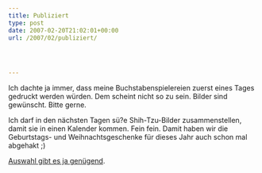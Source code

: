 ```yaml
---
title: Publiziert
type: post
date: 2007-02-20T21:02:01+00:00
url: /2007/02/publiziert/




---
```

Ich dachte ja immer, dass meine Buchstabenspielereien zuerst eines Tages gedruckt werden würden. Dem scheint nicht so zu sein. Bilder sind gewünscht. Bitte gerne.

Ich darf in den nächsten Tagen sü?e Shih-Tzu-Bilder zusammenstellen, damit sie in einen Kalender kommen. Fein fein. Damit haben wir die Geburtstags- und Weihnachtsgeschenke für dieses Jahr auch schon mal abgehakt ;)

[Auswahl gibt es ja genügend][1].

 [1]: http://flickr.com/photos/schreibblogade/tags/shihtzu/page10/
